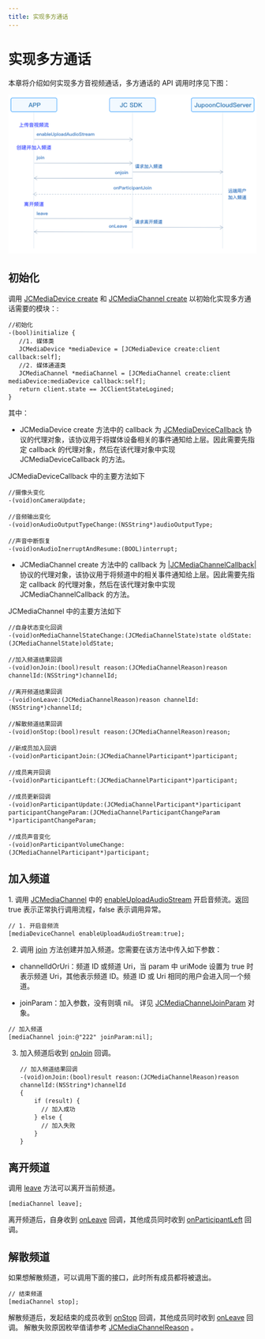 ```yaml
---
title: 实现多方通话
---
```

# 实现多方通话

本章将介绍如何实现多方音视频通话，多方通话的 API 调用时序见下图：

![../../../../\_images/multiaudioworkflow.png](../../../../_images/multiaudioworkflow.png)



## 初始化

调用 [JCMediaDevice
create](https://developer.juphoon.com/portal/reference/V2.1/ios/Classes/JCMediaDevice.html#//api/name/create:callback:)
和 [JCMediaChannel
create](https://developer.juphoon.com/portal/reference/V2.1/ios/Classes/JCMediaChannel.html#//api/name/create:mediaDevice:callback:)
以初始化实现多方通话需要的模块：:



```objective
//初始化
-(bool)initialize {
   //1. 媒体类
   JCMediaDevice *mediaDevice = [JCMediaDevice create:client callback:self];
   //2. 媒体通道类
   JCMediaChannel *mediaChannel = [JCMediaChannel create:client mediaDevice:mediaDevice callback:self];
   return client.state == JCClientStateLogined;
}
```



其中：

  - JCMediaDevice create 方法中的 callback 为
    [JCMediaDeviceCallback](https://developer.juphoon.com/portal/reference/V2.1/ios/Protocols/JCMediaDeviceCallback.html)
    协议的代理对象，该协议用于将媒体设备相关的事件通知给上层。因此需要先指定 callback 的代理对象，然后在该代理对象中实现
    JCMediaDeviceCallback 的方法。

JCMediaDeviceCallback 中的主要方法如下



```objective
//摄像头变化
-(void)onCameraUpdate;

//音频输出变化
-(void)onAudioOutputTypeChange:(NSString*)audioOutputType;

//声音中断恢复
-(void)onAudioInerruptAndResume:(BOOL)interrupt;
```



  - JCMediaChannel create 方法中的 callback 为
    [<span id="id8" class="problematic">|JCMediaChannelCallback|</span>](#id7)
    协议的代理对象，该协议用于将频道中的相关事件通知给上层。因此需要先指定 callback 的代理对象，然后在该代理对象中实现
    JCMediaChannelCallback 的方法。

JCMediaChannel 中的主要方法如下



```objective
//自身状态变化回调
-(void)onMediaChannelStateChange:(JCMediaChannelState)state oldState:(JCMediaChannelState)oldState;

//加入频道结果回调
-(void)onJoin:(bool)result reason:(JCMediaChannelReason)reason channelId:(NSString*)channelId;

//离开频道结果回调
-(void)onLeave:(JCMediaChannelReason)reason channelId:(NSString*)channelId;

//解散频道结果回调
-(void)onStop:(bool)result reason:(JCMediaChannelReason)reason;

//新成员加入回调
-(void)onParticipantJoin:(JCMediaChannelParticipant*)participant;

//成员离开回调
-(void)onParticipantLeft:(JCMediaChannelParticipant*)participant;

//成员更新回调
-(void)onParticipantUpdate:(JCMediaChannelParticipant*)participant participantChangeParam:(JCMediaChannelParticipantChangeParam *)participantChangeParam;

//成员声音变化
-(void)onParticipantVolumeChange:(JCMediaChannelParticipant*)participant;
```







## 加入频道

1\. 调用
[JCMediaChannel](https://developer.juphoon.com/portal/reference/V2.1/ios/Classes/JCMediaChannel.html)
中的
[enableUploadAudioStream](https://developer.juphoon.com/portal/reference/V2.1/ios/Classes/JCMediaChannel.html#//api/name/enableUploadAudioStream:)
开启音频流。返回 true 表示正常执行调用流程，false 表示调用异常。



```objective
// 1. 开启音频流
[mediaDeviceChannel enableUploadAudioStream:true];
```



2.  调用
    [join](https://developer.juphoon.com/portal/reference/V2.1/ios/Classes/JCMediaChannel.html#//api/name/join:joinParam:)
    方法创建并加入频道。您需要在该方法中传入如下参数：

<!-- end list -->

  - channelIdOrUri：频道 ID 或频道 Uri，当 param 中 uriMode 设置为 true 时表示频道
    Uri，其他表示频道 ID。频道 ID 或 Uri 相同的用户会进入同一个频道。

  - joinParam：加入参数，没有则填 nil。 详见
    [JCMediaChannelJoinParam](https://developer.juphoon.com/portal/reference/V2.1/ios/Classes/JCMediaChannelJoinParam.html)
    对象。



```objective
// 加入频道
[mediaChannel join:@"222" joinParam:nil];
```



3.  加入频道后收到
    [onJoin](https://developer.juphoon.com/portal/reference/V2.1/ios/Protocols/JCMediaChannelCallback.html#//api/name/onJoin:reason:channelId:)
    回调。
    
    
    
    ```objective
    // 加入频道结果回调
    -(void)onJoin:(bool)result reason:(JCMediaChannelReason)reason channelId:(NSString*)channelId
    {
        if (result) {
          // 加入成功
        } else {
          // 加入失败
        }
    }
    ```
    
    





## 离开频道

调用
[leave](https://developer.juphoon.com/portal/reference/V2.1/ios/Classes/JCMediaChannel.html#//api/name/leave)
方法可以离开当前频道。



```objective
[mediaChannel leave];
```



离开频道后，自身收到
[onLeave](https://developer.juphoon.com/portal/reference/V2.1/ios/Protocols/JCMediaChannelCallback.html#//api/name/onLeave:channelId:)
回调，其他成员同时收到
[onParticipantLeft](https://developer.juphoon.com/portal/reference/V2.1/ios/Protocols/JCMediaChannelCallback.html#//api/name/onParticipantLeft:)
回调。





## 解散频道

如果想解散频道，可以调用下面的接口，此时所有成员都将被退出。



```objective
// 结束频道
[mediaChannel stop];
```



解散频道后，发起结束的成员收到
[onStop](https://developer.juphoon.com/portal/reference/V2.1/ios/Protocols/JCMediaChannelCallback.html#//api/name/onStop:reason:)
回调，其他成员同时收到
[onLeave](https://developer.juphoon.com/portal/reference/V2.1/ios/Protocols/JCMediaChannelCallback.html#//api/name/onLeave:channelId:)
回调。 解散失败原因枚举值请参考
[JCMediaChannelReason](https://developer.juphoon.com/portal/reference/V2.1/ios/Constants/JCMediaChannelReason.html)
。














